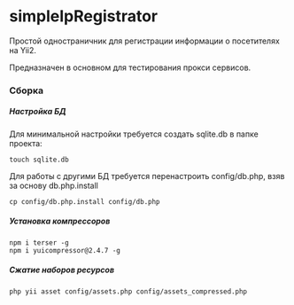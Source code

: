 
# simpleIpRegistrator

Простой одностраничник для регистрации информации о посетителях на Yii2.

Предназначен в основном для тестирования прокси сервисов.

### Сборка

##### Настройка БД

Для минимальной настройки требуется создать sqlite.db в папке проекта:  

```
touch sqlite.db
```

Для работы с другими БД требуется перенастроить config/db.php, взяв за основу db.php.install  

```
cp config/db.php.install config/db.php
```

##### Установка компрессоров

```
npm i terser -g
npm i yuicompressor@2.4.7 -g
```

##### Сжатие наборов ресурсов

```
php yii asset config/assets.php config/assets_compressed.php
```
